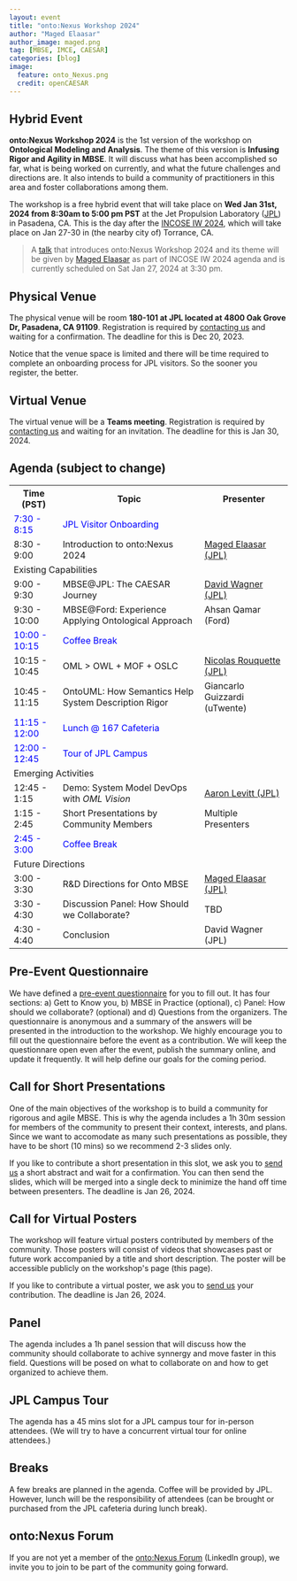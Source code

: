 ```yaml
---
layout: event
title: "onto:Nexus Workshop 2024"
author: "Maged Elaasar"
author_image: maged.png
tag: [MBSE, IMCE, CAESAR]
categories: [blog]
image:
  feature: onto_Nexus.png
  credit: openCAESAR
---
```


## Hybrid Event

<b>onto:Nexus Workshop 2024</b> is the 1st version of the workshop on <b>Ontological Modeling and Analysis</b>. The theme of this version is <b>Infusing Rigor and Agility in MBSE</b>. It will discuss what has been accomplished so far, what is being worked on currently, and what the future challenges and directions are. It also intends to build a community of practitioners in this area and foster collaborations among them.

The workshop is a free hybrid event that will take place on <b>Wed Jan 31st, 2024 from 8:30am to 5:00 pm PST</b> at the Jet Propulsion Laboratory ([JPL](https://www.jpl.nasa.gov/)) in Pasadena, CA. This is the day after the [INCOSE IW 2024](https://www.incose.org/IW2024), which will take place on Jan 27-30 in (the nearby city of) Torrance, CA.

> A [talk](https://event.conflr.com/IW2024/sessiondetail_404272) that introduces onto:Nexus Workshop 2024 and its theme will be given by [Maged Elaasar](mailto:elaasar@jpl.nasa.gov) as part of INCOSE IW 2024 agenda and is currently scheduled on Sat Jan 27, 2024 at 3:30 pm.

## Physical Venue

The physical venue will be room <b>180-101 at JPL located at 4800 Oak Grove Dr, Pasadena, CA 91109</b>. Registration is required by [contacting us](mailto:elaasar@jpl.nasa.gov) and waiting for a confirmation. The deadline for this is Dec 20, 2023. 

Notice that the venue space is limited and there will be time required to complete an onboarding process for JPL visitors. So the sooner you register, the better.

## Virtual Venue

The virtual venue will be a <b>Teams meeting</b>. Registration is required by [contacting us](mailto:elaasar@jpl.nasa.gov) and waiting for an invitation. The deadline for this is Jan 30, 2024.

## Agenda (subject to change)

<table>
  <tr>
    <th>Time (PST)</th>
    <th>Topic</th>
    <th>Presenter</th>
  </tr>
  <tr style="color: blue;">
    <td>7:30 - 8:15</td>
    <td colspan="2">JPL Visitor Onboarding</td>
  </tr>
  <tr>
    <td>8:30 - 9:00</td>
    <td>Introduction to onto:Nexus 2024</td>
    <td><a href="/contributors/Maged%20Elaasar.md">Maged Elaasar (JPL)</a></td>
  </tr>
  <tr>
    <td colspan="3">Existing Capabilities</td>
  </tr>
  <tr>
    <td>9:00 - 9:30</td>
    <td>MBSE@JPL: The CAESAR Journey</td>
    <td><a href="/contributors/David%20Wagner.md">David Wagner (JPL)</a></td>
  </tr>
  <tr>
    <td>9:30 - 10:00</td>
    <td>MBSE@Ford: Experience Applying Ontological Approach</td>
    <td>Ahsan Qamar (Ford)</td>
  </tr>
  <tr style="color: blue;">
    <td>10:00 - 10:15</td>
    <td colspan="2">Coffee Break</td>
  </tr>
  <tr>
    <td>10:15 - 10:45</td>
    <td>OML > OWL + MOF + OSLC</td>
    <td><a href="/contributors/Nicolas%20Rouquette.md">Nicolas Rouquette (JPL)</a></td>
  </tr>
  <tr>
    <td>10:45 - 11:15</td>
    <td>OntoUML: How Semantics Help System Description Rigor</td>
    <td>Giancarlo Guizzardi (uTwente)</td>
  </tr>
  <tr style="color: blue;">
    <td>11:15 - 12:00</td>
    <td colspan="2">Lunch @ 167 Cafeteria</td>
  </tr>
  <tr style="color: blue;">
    <td>12:00 - 12:45</td>
    <td colspan="2">Tour of JPL Campus</td>
  </tr>
  <tr>
    <td colspan="3">Emerging Activities</td>
  </tr>
  <tr>
    <td>12:45 - 1:15</td>
    <td>Demo: System Model DevOps with <i>OML Vision</i></td>
    <td><a href="/contributors/Aaron%20Levitt.md">Aaron Levitt (JPL)</a></td>
  </tr>
  <tr>
    <td>1:15 - 2:45</td>
    <td>Short Presentations by Community Members</td>
    <td>Multiple Presenters</td>
  </tr>
  <tr style="color: blue;">
    <td>2:45 - 3:00</td>
    <td colspan="2">Coffee Break</td>
  </tr>
  <tr>
    <td colspan="3">Future Directions</td>
  </tr>
  <tr>
    <td>3:00 - 3:30</td>
    <td>R&D Directions for Onto MBSE</td>
    <td><a href="/contributors/Maged%20Elaasar.md">Maged Elaasar (JPL)</a></td>
  </tr>
  <tr>
    <td>3:30 - 4:30</td>
    <td>Discussion Panel: How Should we Collaborate?</td>
    <td>TBD</td>
  </tr>
  <tr>
    <td>4:30 - 4:40</td>
    <td>Conclusion</td>
    <td>David Wagner (JPL)</td>
  </tr>
</table>

## Pre-Event Questionnaire

We have defined a [pre-event questionnaire](https://forms.gle/xcvj8ukLngLN31xYA) for you to fill out. It has four sections: a) Gett to Know you, b) MBSE in Practice (optional), c) Panel: How should we collaborate? (optional) and d) Questions from the organizers. The questionnaire is anonymous and a summary of the answers will be presented in the introduction to the workshop. We highly encourage you to fill out the questionnaire before the event as a contribution. We will keep the questionnare open even after the event, publish the summary online, and update it frequently. It will help define our goals for the coming period.

## Call for Short Presentations

One of the main objectives of the workshop is to build a community for rigorous and agile MBSE. This is why the agenda includes a 1h 30m session for members of the community to present their context, interests, and plans. Since we want to accomodate as many such presentations as possible, they have to be short (10 mins) so we recommend 2-3 slides only. 

If you like to contribute a short presentation in this slot, we ask you to [send us](mailto:elaasar@jpl.nasa.gov) a short abstract and wait for a confirmation. You can then send the slides, which will be merged into a single deck to minimize the hand off time between presenters. The deadline is Jan 26, 2024.

## Call for Virtual Posters

The workshop will feature virtual posters contributed by members of the community. Those posters will consist of videos that showcases past or future work accompanied by a title and short description. The poster will be accessible publicly on the workshop's page (this page).

If you like to contribute a virtual poster, we ask you to [send us](mailto:elaasar@jpl.nasa.gov) your contribution. The deadline is Jan 26, 2024.

## Panel

The agenda includes a 1h panel session that will discuss how the community should collaborate to achive synnergy and move faster in this field. Questions will be posed on what to collaborate on and how to get organized to achieve them.

## JPL Campus Tour

The agenda has a 45 mins slot for a JPL campus tour for in-person attendees. (We will try to have a concurrent virtual tour for online attendees.)

## Breaks

A few breaks are planned in the agenda. Coffee will be provided by JPL. However, lunch will be the responsibility of attendees (can be brought or purchased from the JPL cafeteria during lunch break).

## onto:Nexus Forum

If you are not yet a member of the [onto:Nexus Forum](https://www.linkedin.com/groups/14235207/) (LinkedIn group), we invite you to join to be part of the community going forward.